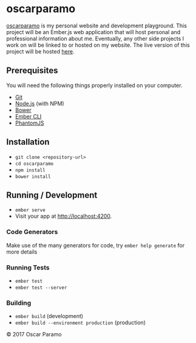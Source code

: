 # oscarparamo

[oscarparamo](http://www.oscarparamo.com) is my personal website and development playground. This project will be an Ember.js web application that will host personal and professional information about me. Eventually, any other side projects I work on will be linked to or hosted on my website. The live version of this project will be hosted [here](http://www.oscarparamo.com).

## Prerequisites

You will need the following things properly installed on your computer.

* [Git](http://git-scm.com/)
* [Node.js](http://nodejs.org/) (with NPM)
* [Bower](http://bower.io/)
* [Ember CLI](http://www.ember-cli.com/)
* [PhantomJS](http://phantomjs.org/)

## Installation

* `git clone <repository-url>`
* `cd oscarparamo`
* `npm install`
* `bower install`

## Running / Development

* `ember serve`
* Visit your app at [http://localhost:4200](http://localhost:4200).

### Code Generators

Make use of the many generators for code, try `ember help generate` for more details

### Running Tests

* `ember test`
* `ember test --server`

### Building

* `ember build` (development)
* `ember build --environment production` (production)

© 2017 Oscar Paramo
